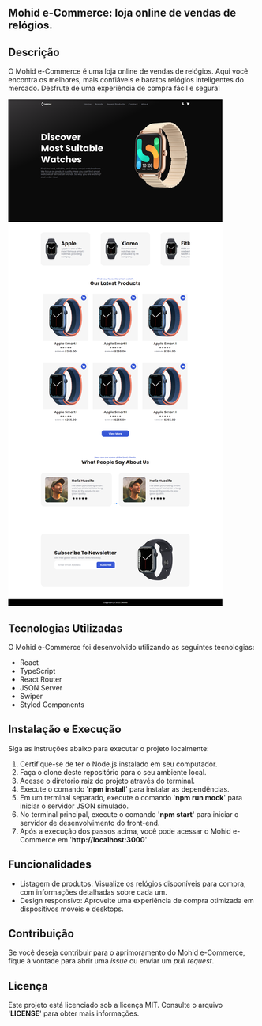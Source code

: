 ## **Mohid e-Commerce**: loja online de vendas de relógios.

## **Descrição**
O Mohid e-Commerce é uma loja online de vendas de relógios. Aqui você encontra os melhores, mais confiáveis e baratos relógios inteligentes do mercado. Desfrute de uma experiência de compra fácil e segura!

![Design preview from Mohid Ecommerce](./src/assets/images/template.png)

## **Tecnologias Utilizadas**
O Mohid e-Commerce foi desenvolvido utilizando as seguintes tecnologias:

* React
* TypeScript
* React Router
* JSON Server
* Swiper
* Styled Components

## **Instalação e Execução**
Siga as instruções abaixo para executar o projeto localmente:

1. Certifique-se de ter o Node.js instalado em seu computador.
2. Faça o clone deste repositório para o seu ambiente local.
3. Acesse o diretório raiz do projeto através do terminal.
4. Execute o comando '__npm install__' para instalar as dependências.
5. Em um terminal separado, execute o comando '__npm run mock__' para iniciar o servidor JSON simulado.
6. No terminal principal, execute o comando '__npm start__' para iniciar o servidor de desenvolvimento do front-end.
7. Após a execução dos passos acima, você pode acessar o Mohid e-Commerce em '__http://localhost:3000__'

## **Funcionalidades**
* Listagem de produtos: Visualize os relógios disponíveis para compra, com informações detalhadas sobre cada um.
* Design responsivo: Aproveite uma experiência de compra otimizada em dispositivos móveis e desktops.

## **Contribuição**
Se você deseja contribuir para o aprimoramento do Mohid e-Commerce, fique à vontade para abrir uma *issue* ou enviar um *pull request*.

## **Licença**
Este projeto está licenciado sob a licença MIT. Consulte o arquivo '__LICENSE__' para obter mais informações.
